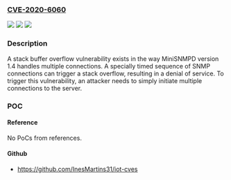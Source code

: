 ### [CVE-2020-6060](https://cve.mitre.org/cgi-bin/cvename.cgi?name=CVE-2020-6060)
![](https://img.shields.io/static/v1?label=Product&message=Mini-SNMPD&color=blue)
![](https://img.shields.io/static/v1?label=Version&message=n%2Fa&color=blue)
![](https://img.shields.io/static/v1?label=Vulnerability&message=stack%20buffer%20overflow&color=brighgreen)

### Description

A stack buffer overflow vulnerability exists in the way MiniSNMPD version 1.4 handles multiple connections. A specially timed sequence of SNMP connections can trigger a stack overflow, resulting in a denial of service. To trigger this vulnerability, an attacker needs to simply initiate multiple connections to the server.

### POC

#### Reference
No PoCs from references.

#### Github
- https://github.com/InesMartins31/iot-cves

